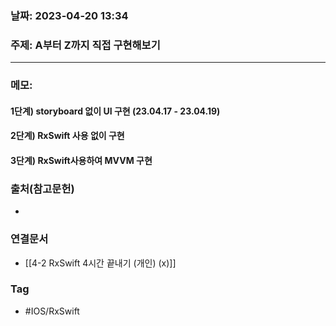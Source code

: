 ### 날짜: 2023-04-20 13:34

### 주제: A부터 Z까지 직접 구현해보기
---
### 메모: 
#### 1단계) storyboard 없이 UI 구현 (23.04.17 - 23.04.19)
#### 2단계) RxSwift 사용 없이 구현
#### 3단계) RxSwift사용하여 MVVM 구현

### 출처(참고문헌) 
- 

### 연결문서 
- [[4-2 RxSwift 4시간 끝내기 (개인) (x)]]

### Tag
- #IOS/RxSwift 